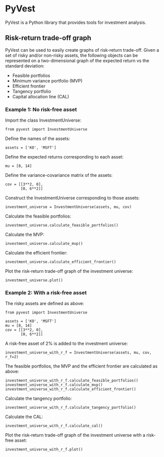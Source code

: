 # PyVest

PyVest is a Python library that provides tools for investment 
analysis.

## Risk-return trade-off graph

PyVest can be used to easily create graphs of risk-return trade-off. 
Given a set of risky and/or non-risky assets, the following objects 
can be represented on a two-dimensional graph of the expected return 
vs the standard deviation:

- Feasible portfolios
- Minimum variance portfolio (MVP)
- Efficient frontier
- Tangency portfolio
- Capital allocation line (CAL)


### Example 1: No risk-free asset

Import the class InvestmentUniverse:

    from pyvest import InvestmentUniverse

Define the names of the assets:

    assets = ['KO', 'MSFT']

Define the expected returns corresponding to each asset:

    mu = [8, 14]

Define the variance-covariance matrix of the assets:

    cov = [[3**2, 0],
           [0, 6**2]]

Construct the InvestmentUniverse corresponding to those assets:

    investment_universe = InvestmentUniverse(assets, mu, cov)

Calculate the feasible portfolios:

    investment_universe.calculate_feasible_portfolios()

Calculate the MVP:

    investment_universe.calculate_mvp()

Calculate the efficient frontier:

    investment_universe.calculate_efficient_frontier()

Plot the risk-return trade-off graph of the investment universe:

    investment_universe.plot()

### Example 2: With a risk-free asset

The risky assets are defined as above:

    from pyvest import InvestmentUniverse

    assets = ['KO', 'MSFT']
    mu = [8, 14]
    cov = [[3**2, 0],
           [0, 6**2]]

A risk-free asset of 2% is added to the investment universe:

    investment_universe_with_r_f = InvestmentUniverse(assets, mu, cov, r_f=2)

The feasible portfolios, the MVP and the efficient frontier are 
calculated as above:

    investment_universe_with_r_f.calculate_feasible_portfolios()
    investment_universe_with_r_f.calculate_mvp()
    investment_universe_with_r_f.calculate_efficient_frontier()

Calculate the tangency portfolio:

    investment_universe_with_r_f.calculate_tangency_portfolio()

Calculate the CAL:

    investment_universe_with_r_f.calculate_cal()

Plot the risk-return trade-off graph of the investment universe with a 
risk-free asset:

    investment_universe_with_r_f.plot()